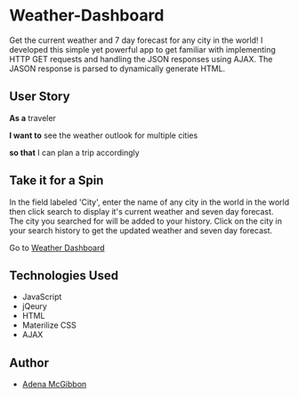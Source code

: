 # Weather-Dashboard

Get the current weather and 7 day forecast for any city in the world!  I developed this simple yet powerful app to get familiar with implementing HTTP GET requests and handling the JSON responses using AJAX.  The JASON response is parsed to dynamically generate HTML.

## User Story

**As a** traveler

**I want to** see the weather outlook for multiple cities

**so that** I can plan a trip accordingly


## Take it for a Spin

In the field labeled 'City', enter the name of any city in the world in the world then click search to display it's current weather and seven day forecast.  The city you searched for will be added to your history.  Click on the city in your search history to get the updated weather and seven day forecast.

Go to [Weather Dashboard](https://adenasgittinit.github.io/Weather-Dashboard/)

## Technologies Used

* JavaScript
* jQeury
* HTML
* Materilize CSS
* AJAX

## Author

* [Adena McGibbon](https://github.com/AdenasGittinIt)


